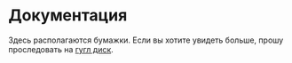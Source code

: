 # Документация

Здесь располагаются бумажки. Если вы хотите увидеть больше, прошу проследовать на [гугл диск](https://drive.google.com/drive/folders/1OD70VtgSyaj2y6FawfZpPjtYTg0-R15_).
